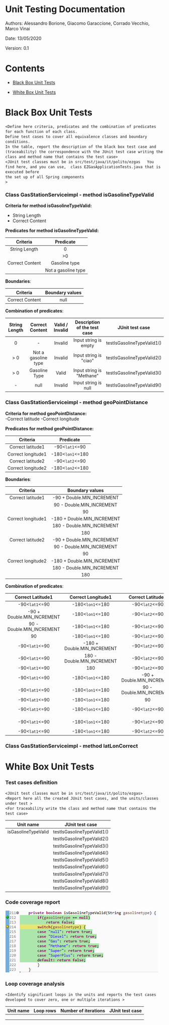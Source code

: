# Unit Testing Documentation

Authors: Alessandro Borione, Giacomo Garaccione, Corrado Vecchio, Marco Vinai

Date: 13/05/2020

Version: 0.1

# Contents

- [Black Box Unit Tests](#black-box-unit-tests)




- [White Box Unit Tests](#white-box-unit-tests)


# Black Box Unit Tests

    <Define here criteria, predicates and the combination of predicates for each function of each class.
    Define test cases to cover all equivalence classes and boundary conditions.
    In the table, report the description of the black box test case and (traceability) the correspondence with the JUnit test case writing the 
    class and method name that contains the test case>
    <JUnit test classes must be in src/test/java/it/polito/ezgas   You find here, and you can use,  class EZGasApplicationTests.java that is executed before 
    the set up of all Spring components
    >

 ### Class GasStationServiceimpl - method isGasolineTypeValid



**Criteria for method isGasolineTypeValid:**	
 - String Length
 - Correct Content

**Predicates for method isGasolineTypeValid:**

|    Criteria     |      Predicate      |
| :-------------: | :-----------------: |
|  String Length  |          0          |
|                 |         >0          |
| Correct Content |    Gasoline type    |
|                 | Not a gasoline type |


**Boundaries**:

|    Criteria     | Boundary values |
| :-------------: | :-------------: |
| Correct Content |      null       |

**Combination of predicates**:

| String Length |   Correct Content   | Valid / Invalid | Description of the test case |      JUnit test case       |
| :-----------: | :-----------------: | :-------------: | :--------------------------: | :------------------------: |
|       0       |          -          |     Invalid     |    Input string is empty     | testIsGasolineTypeValid1() |
|      > 0      | Not a gasoline type |     Invalid     |    Input string is "ciao"    | testIsGasolineTypeValid2() |
|      > 0      |    Gasoline Type    |      Valid      |  Input string is "Methane"   | testIsGasolineTypeValid3() |
|       -       |        null         |     Invalid     |     Input string is null     | testIsGasolineTypeValid9() |

 ### Class GasStationServiceimpl - method geoPointDistance

**Criteria for method geoPointDistance:**	
-Correct latitude
-Correct longitude 

**Predicates for method geoPointDistance:**

|      Criteria      |    Predicate     |
| :----------------: | :--------------: |
| Correct latitude1  |  -90<`lat1`<=90  |
| Correct longitude1 | -180<`lon1`<=180 |
| Correct latitude2  |  -90<`lat2`<=90  |
| Correct longitude2 | -180<`lon2`<=180 |

**Boundaries**:

|      Criteria      |       Boundary values       |
| :----------------: | :-------------------------: |
| Correct latitude1  | -90 + Double.MIN_INCREMENT  |
|                    |  90 - Double.MIN_INCREMENT  |
|                    |             90              |
| Correct longitude1 | -180 + Double.MIN_INCREMENT |
|                    | 180 - Double.MIN_INCREMENT  |
|                    |             180             |
| Correct latitude2  | -90 + Double.MIN_INCREMENT  |
|                    |  90 - Double.MIN_INCREMENT  |
|                    |             90              |
| Correct longitude2 | -180 + Double.MIN_INCREMENT |
|                    | 180 - Double.MIN_INCREMENT  |
|                    |             180             |

**Combination of predicates**:

|     Correct Latitude1      |     Correct Longitude1      |     Correct Latitude2      |     Correct Longitude2      | Valid / Invalid |            Description of the test case            |     JUnit test case      |
| :------------------------: | :-------------------------: | :------------------------: | :-------------------------: | :-------------: | :------------------------------------------------: | :----------------------: |
|       -90<`lat1`<=90       |      -180<`lon1`<=180       |       -90<`lat2`<=90       |      -180<`lon2`<=180       | Valid(10051.81) |             (-30.10;-100.2;-40.6;20.3)             | testGeoPointDistance1()  |
| -90 + Double.MIN_INCREMENT |      -180<`lon1`<=180       |       -90<`lat2`<=90       |      -180<`lon2`<=180       | Valid(12278.67) |  (-90 + Double.MIN_INCREMENT;-100.45;20.43;61.6)   | testGeoPointDistance2()  |
| 90 - Double.MIN_INCREMENT  |      -180<`lon1`<=180       |       -90<`lat2`<=90       |      -180<`lon2`<=180       | Valid(12853.52) |   (90 - Double.MIN_INCREMENT;65.21;-25.6;120.34)   | testGeoPointDistance3()  |
|             90             |      -180<`lon1`<=180       |       -90<`lat2`<=90       |      -180<`lon2`<=180       | Valid(12975.82) |               (90;89.90;-26.7;55.7)                | testGeoPointDistance4()  |
|       -90<`lat1`<=90       | -180 + Double.MIN_INCREMENT |       -90<`lat2`<=90       |      -180<`lon2`<=180       | Valid(11129.19) |  (-30.4;-180 + Double.MIN_INCREMENT;36.43;-100.4)  | testGeoPointDistance5()  |
|       -90<`lat1`<=90       | 180 - Double.MIN_INCREMENT  |       -90<`lat2`<=90       |      -180<`lon2`<=180       | Valid(11587.9)  | (29.09;180 - Double.MIN_INCREMENT;-50.34;-103.34)  | testGeoPointDistance6()  |
|       -90<`lat1`<=90       |             180             |       -90<`lat2`<=90       |      -180<`lon2`<=180       | Valid(7291.82)  |             (-45.54;180;-21.43;103.54)             | testGeoPointDistance7()  |
|       -90<`lat1`<=90       |      -180<`lon1`<=180       | -90 + Double.MIN_INCREMENT |       180<`lon2`<=180       | Valid(12477.69) |  (22.22;-102.34;-90 + Double.MIN_INCREMENT;27.76)  | testGeoPointDistance8()  |
|       -90<`lat1`<=90       |      -180<`lon1`<=180       | 90 - Double.MIN_INCREMENT  |       180<`lon2`<=180       | Valid(18986.73) | (-80.76;-170.54;90 - Double.MIN_INCREMENT;102.54)  | testGeoPointDistance9()  |
|       -90<`lat1`<=90       |      -180<`lon1`<=180       |             90             |       180<`lon2`<=180       | Valid(14850.48) |              (-43.56;109.34;90;99.09)              | testGeoPointDistance10() |
|       -90<`lat1`<=90       |      -180<`lon1`<=180       |       -90<`lat2`<=90       | -180 + Double.MIN_INCREMENT |  Valid(6366.8)  | (-30.54;103.54;-76.76;-180 + Double.MIN_INCREMENT) | testGeoPointDistance11() |
|       -90<`lat1`<=90       |      -180<`lon1`<=180       |       -90<`lat2`<=90       | 180 - Double.MIN_INCREMENT  | Valid(6510.84)  |   (31.67;66.78;89.43;180 - Double.MIN_INCREMENT)   | testGeoPointDistance12() |
|       -90<`lat1`<=90       |      -180<`lon1`<=180       |       -90<`lat2`<=90       |             180             | Valid(8846.99)  |              (55.76;-59.76;30.88;180)              | testGeoPointDistance13() |

 ### Class GasStationServiceimpl - method latLonCorrect

# White Box Unit Tests

### Test cases definition
    
    <JUnit test classes must be in src/test/java/it/polito/ezgas>
    <Report here all the created JUnit test cases, and the units/classes under test >
    <For traceability write the class and method name that contains the test case>


|      Unit name      |      JUnit test case       |
| :-----------------: | :------------------------: |
| isGasolineTypeValid | testIsGasolineTypeValid1() |
|                     | testIsGasolineTypeValid2() |
|                     | testIsGasolineTypeValid3() |
|                     | testIsGasolineTypeValid4() |
|                     | testIsGasolineTypeValid5() |
|                     | testIsGasolineTypeValid6() |
|                     | testIsGasolineTypeValid7() |
|                     | testIsGasolineTypeValid8() |
|                     | testIsGasolineTypeValid9() |


### Code coverage report

  
![](Images/Tests/isGasolineTypeValidEclemma.png)


### Loop coverage analysis

    <Identify significant loops in the units and reports the test cases
    developed to cover zero, one or multiple iterations >

| Unit name | Loop rows | Number of iterations | JUnit test case |
| --------- | --------- | -------------------- | --------------- |
|           |           |                      |                 |
|           |           |                      |                 |
|           |           |                      |                 |



